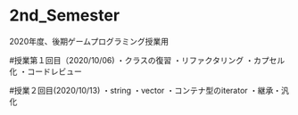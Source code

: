 # 2nd_Semester
2020年度、後期ゲームプログラミング授業用

#授業第１回目（2020/10/06)
・クラスの復習
・リファクタリング
・カプセル化
・コードレビュー

#授業２回目(2020/10/13)
・string
・vector
・コンテナ型のiterator
・継承・汎化